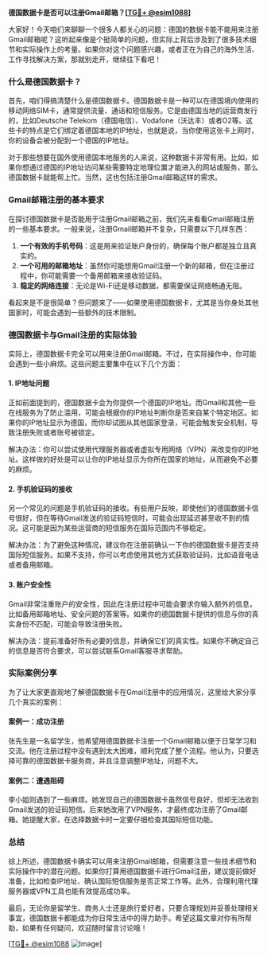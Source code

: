 **德国数据卡是否可以注册Gmail邮箱？[[TG💪+ @esim1088](https://t.me/s/esim1088)]**

大家好！今天咱们来聊聊一个很多人都关心的问题：德国的数据卡能不能用来注册Gmail邮箱呢？这听起来像是个挺简单的问题，但实际上背后涉及到了很多技术细节和实际操作上的考量。如果你对这个问题感兴趣，或者正在为自己的海外生活、工作寻找解决方案，那就别走开，继续往下看吧！

### 什么是德国数据卡？

首先，咱们得搞清楚什么是德国数据卡。德国数据卡是一种可以在德国境内使用的移动网络SIM卡，通常提供流量、通话和短信服务。它是由德国当地的运营商发行的，比如Deutsche Telekom（德国电信）、Vodafone（沃达丰）或者O2等。这些卡的特点是它们绑定着德国本地的IP地址，也就是说，当你使用这张卡上网时，你的设备会被分配到一个德国的IP地址。

对于那些想要在国外使用德国本地服务的人来说，这种数据卡非常有用。比如，如果你想通过德国的IP地址访问某些需要特定地理位置才能进入的网站或服务，那么德国数据卡就能帮上忙。当然，这也包括注册Gmail邮箱这样的需求。

### Gmail邮箱注册的基本要求

在探讨德国数据卡是否能用于注册Gmail邮箱之前，我们先来看看Gmail邮箱注册的一些基本要求。一般来说，注册Gmail邮箱并不复杂，只需要以下几样东西：

1. **一个有效的手机号码**：这是用来验证账户身份的，确保每个账户都是独立且真实的。
2. **一个可用的邮箱地址**：虽然你可能想用Gmail注册一个新的邮箱，但在注册过程中，你可能需要一个备用邮箱来接收验证码。
3. **稳定的网络连接**：无论是Wi-Fi还是移动数据，都需要保证网络畅通无阻。

看起来是不是很简单？但问题来了——如果使用德国数据卡，尤其是当你身处其他国家时，可能会遇到一些额外的技术限制。

### 德国数据卡与Gmail注册的实际体验

实际上，德国数据卡完全可以用来注册Gmail邮箱。不过，在实际操作中，你可能会遇到一些小麻烦。这些问题主要集中在以下几个方面：

#### 1. **IP地址问题**
正如前面提到的，德国数据卡会为你提供一个德国的IP地址。而Gmail和其他一些在线服务为了防止滥用，可能会根据你的IP地址判断你是否来自某个特定地区。如果你的IP地址显示为德国，而你却试图从其他国家登录，可能会触发安全机制，导致注册失败或者账号被锁定。

解决办法：你可以尝试使用代理服务器或者虚拟专用网络（VPN）来改变你的IP地址。这样做的好处是可以让你的IP地址显示为你所在国家的地址，从而避免不必要的麻烦。

#### 2. **手机验证码的接收**
另一个常见的问题是手机验证码的接收。有些用户反映，即使他们的德国数据卡信号很好，但在等待Gmail发送的验证码短信时，可能会出现延迟甚至收不到的情况。这可能是因为某些运营商的短信服务在国际范围内不够稳定。

解决办法：为了避免这种情况，建议你在注册前确认一下你的德国数据卡是否支持国际短信服务。如果不支持，你可以考虑使用其他方式获取验证码，比如语音电话或者备用邮箱。

#### 3. **账户安全性**
Gmail非常注重账户的安全性，因此在注册过程中可能会要求你输入额外的信息，比如备用邮箱地址、安全问题的答案等。如果你的德国数据卡提供的信息与你的真实身份不匹配，可能会导致注册失败。

解决办法：提前准备好所有必要的信息，并确保它们的真实性。如果你不确定自己的信息是否符合要求，可以尝试联系Gmail客服寻求帮助。

### 实际案例分享

为了让大家更直观地了解德国数据卡在Gmail注册中的应用情况，这里给大家分享几个真实的案例：

#### 案例一：成功注册
张先生是一名留学生，他希望用德国数据卡注册一个Gmail邮箱以便于日常学习和交流。他在注册过程中没有遇到太大困难，顺利完成了整个流程。他认为，只要选择可靠的德国数据卡服务商，并且注意调整IP地址，问题不大。

#### 案例二：遭遇阻碍
李小姐则遇到了一些麻烦。她发现自己的德国数据卡虽然信号良好，但却无法收到Gmail发送的验证码短信。后来她改用了VPN服务，才最终成功注册了Gmail邮箱。她提醒大家，在选择数据卡时一定要仔细检查其国际短信功能。

### 总结

综上所述，德国数据卡确实可以用来注册Gmail邮箱，但需要注意一些技术细节和实际操作中的潜在问题。如果你打算用德国数据卡进行Gmail注册，建议提前做好准备，比如检查IP地址、确认国际短信服务是否正常工作等。此外，合理利用代理服务器或VPN工具也能有效提高成功率。

最后，无论你是留学生、商务人士还是旅行爱好者，只要合理规划并妥善处理相关事宜，德国数据卡都能成为你日常生活中的得力助手。希望这篇文章对你有所帮助，如果有任何疑问，欢迎随时留言讨论哦！

[[TG💪+ @esim1088](https://t.me/s/esim1088) ![Image](https://i.postimg.cc/4NQfJmqS/Snipaste-2025-05-13-00-14-12.png)]